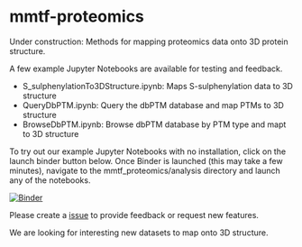 # mmtf-proteomics
Under construction: Methods for mapping proteomics data onto 3D protein structure.

A few example Jupyter Notebooks are available for testing and feedback.

* S_sulphenylationTo3DStructure.ipynb: Maps S-sulphenylation data to 3D structure
* QueryDbPTM.ipynb: Query the dbPTM database and map PTMs to 3D structure
* BrowseDbPTM.ipynb: Browse dbPTM database by PTM type and mapt to 3D structure

To try out our example Jupyter Notebooks with no installation, click on the launch binder button below. Once Binder is launched (this may take a few minutes), navigate to the mmtf_proteomics/analysis directory and launch any of the notebooks.

[![Binder](https://mybinder.org/badge.svg)](https://mybinder.org/v2/gh/sbl-sdsc/mmtf-proteomics/master)

Please create a [issue](https://github.com/sbl-sdsc/mmtf-proteomics/issues) to provide feedback or request new features.

We are looking for interesting new datasets to map onto 3D structure.
